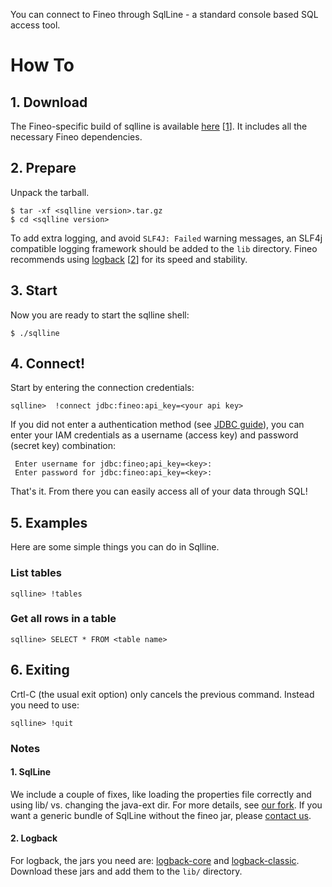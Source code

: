 You can connect to Fineo through SqlLine - a standard console based SQL access tool.

# How To

## 1. Download

The Fineo-specific build of sqlline is available [here] [[1](#1-sqlline)]. It includes all the necessary Fineo dependencies.

## 2. Prepare

Unpack the tarball.

```
$ tar -xf <sqlline version>.tar.gz
$ cd <sqlline version>
```

To add extra logging, and avoid `SLF4J: Failed` warning messages, an SLF4j compatible logging framework should be added to the `lib` directory. Fineo recommends using [logback](http://logback.qos.ch/) [[2](#2-logback)] for its speed and stability.
 
## 3. Start
 
Now you are ready to start the sqlline shell:

```
$ ./sqlline
```

## 4. Connect!

Start by entering the connection credentials:
```
sqlline>  !connect jdbc:fineo:api_key=<your api key>
```

If you did not enter a authentication method (see [JDBC guide](/jdbc/intro)), you can enter your IAM
 credentials as a username (access key) and password (secret key) combination:

```
 Enter username for jdbc:fineo;api_key=<key>:
 Enter password for jdbc:fineo:api_key=<key>:
```

That's it. From there you can easily access all of your data through SQL!

## 5. Examples

Here are some simple things you can do in Sqlline.

### List tables

```
sqlline> !tables
```

### Get all rows in a table

```
sqlline> SELECT * FROM <table name>
```

## 6. Exiting

Crtl-C (the usual exit option) only cancels the previous command. Instead you need to use:

```
sqlline> !quit
```

### Notes

#### 1. SqlLine
We include a couple of fixes, like loading the properties file correctly and using lib/ vs. changing the java-ext dir. For more details, see [our fork](https://github.com/fineoio/sqlline). If you want a generic bundle of SqlLine without the fineo jar, please [contact us].

#### 2. Logback
For logback, the jars you need are: [logback-core] and [logback-classic]. Download these jars and add them to the `lib/` directory. 

[here]: http://maven.fineo.io/release/sqlline/sqlline/1.1.10-fineo-1.2/sqlline-1.1.10-fineo-1.2.tar.gz
[logback-core]: http://central.maven.org/maven2/ch/qos/logback/logback-core/1.1.7/logback-core-1.1.7.jar
[logback-classic]: http://central.maven.org/maven2/ch/qos/logback/logback-classic/1.1.7/logback-classic-1.1.7.jar
[contact us]: mailto:help@fineo.io?subject=SqlLine
